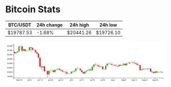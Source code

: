 # Bitcoin Stats

BTC/USDT|24h change|24h high|24h low|
|---|---|---|---|
|$19787.53|-1.68%|$20441.26|$19726.10|

<img src="./chart.svg">
